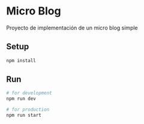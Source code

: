 # Micro Blog

Proyecto de implementación de un micro blog simple

## Setup

```bash
npm install
```

## Run

```bash
# for development
npm run dev

# for production
npm run start
```
